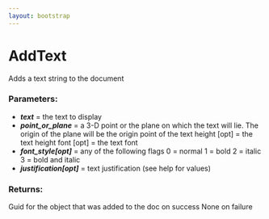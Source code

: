 ```yaml
---
layout: bootstrap
---
```


# AddText

Adds a text string to the document
          

### Parameters:

- ***text*** = the text to display
- ***point_or_plane*** = a 3-D point or the plane on which the text will lie.
    The origin of the plane will be the origin point of the text
height [opt] = the text height
font [opt] = the text font
- ***font_style[opt]*** = any of the following flags
   0 = normal
   1 = bold
   2 = italic
   3 = bold and italic
- ***justification[opt]*** = text justification (see help for values)
        

### Returns:


Guid for the object that was added to the doc on success
None on failure
        


